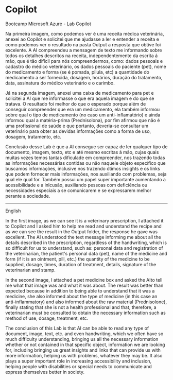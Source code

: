 # Copilot
Bootcamp Microsoft Azure - Lab Copilot


Na primeira imagem, como podemos ver é uma receita médica veterinária, anexei ao Copilot e solicitei que me ajudasse a ler e entender a receita e como podemos ver o resultado na pasta Output a resposta que obtive foi excelente. A AI compreendeu a mensagem de texto me informando sobre todos os detalhes descritos na receita, independentemente da escrita á mão, que é tão difícil para nós compreendermos, como: dados pessoais e cadastro do médico veterinário, os dados pessoais do paciente (pet), nome do medicamento e forma (se é pomada, pilula, etc) a quantidade do medicamento a ser fornecida, dosagem, horários, duração do tratamento, data, assinatura do médico veterinário e o carimbo.

Já na segunda imagem, anexei uma caixa de medicamento para pet e solicitei a AI que me informasse o que era aquela imagem e do que se tratava. O resultado foi melhor do que o esperado porque além de conseguir compreender que era um medicamento, ela também informou sobre qual o tipo de medicamento (no caso um anti-inflamatório) e ainda informou qual a matéria-prima (Prednisolona), por fim afirmou que não é uma profissional de saúde e que portanto, deveria-se consultar um veterinário para obter as devidas informações como a forma de uso, dosagem, tratamento, etc.

Conclusão desse Lab é que a AI consegue ser capaz de ler qualquer tipo de documento, imagem, texto, etc e até mesmo escritas á mão, cujas quais muitas vezes temos tantas dificulade em compreender, nos trazendo todas as informações necessárias contidas ou não naquele objeto específico que buscamos informações, inclusive nos trazendo ótimos insights e os links que podem fornecer mais informações, nos auxiliando com problemas, seja qual ele qual for. Também possui um papel super importante aumentando a acessibilidade e a inlcusão, auxiliando pessoas com deficiência ou necessidades especiais a se comunicarem e se expressarem melhor perante a sociedade.

________________________________________________________________________________________________________________________________________________________________________________________

English 

In the first image, as we can see it is a veterinary prescription, I attached it to Copilot and I asked him to help me read and understand the recipe and as we can see the result in the Output folder, the response he gave was excellent. The AI ​​understood the text message informing me about all the details described in the prescription, regardless of the handwriting, which is so difficult for us to understand, such as: personal data and registration of the veterinarian, the patient's personal data (pet), name of the medicine and form (if it is an ointment, pill, etc.) the quantity of the medicine to be supplied, dosage, times, duration of treatment, details, signature of the veterinarian and stamp.

In the second image, I attached a pet medicine box and asked the AI ​​to tell me what that image was and what it was about. The result was better than expected because in addition to being able to understand that it was a medicine, she also informed about the type of medicine (in this case an anti-inflammatory) and also informed about the raw material (Prednisolone), finally stating that she is not a health professional and that, therefore, a veterinarian must be consulted to obtain the necessary information such as method of use, dosage, treatment, etc.

The conclusion of this Lab is that AI can be able to read any type of document, image, text, etc. and even handwriting, which we often have so much difficulty understanding, bringing us all the necessary information whether or not contained in that specific object, information we are looking for, including bringing us great insights and links that can provide us with more information, helping us with problems, whatever they may be. It also plays a super important role in increasing accessibility and inclusion, helping people with disabilities or special needs to communicate and express themselves better in society.
